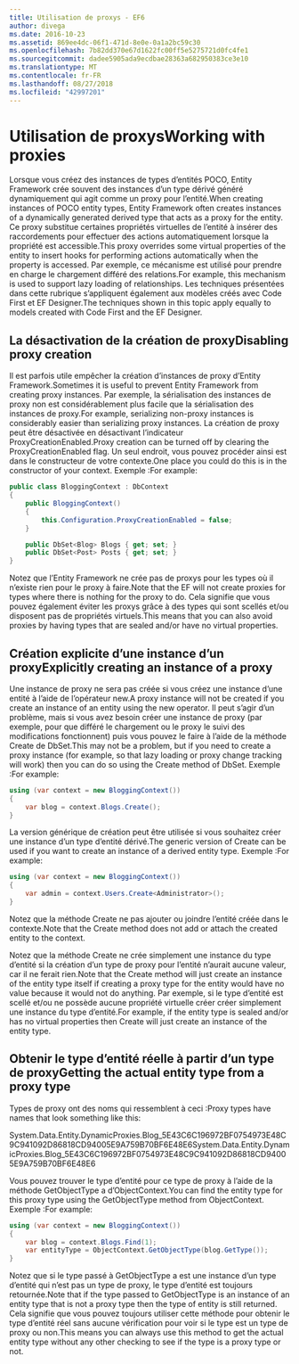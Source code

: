 ```yaml
---
title: Utilisation de proxys - EF6
author: divega
ms.date: 2016-10-23
ms.assetid: 869ee4dc-06f1-471d-8e0e-0a1a2bc59c30
ms.openlocfilehash: 7b82dd370e67d1622fc00ff5e5275721d0fc4fe1
ms.sourcegitcommit: dadee5905ada9ecdbae28363a682950383ce3e10
ms.translationtype: MT
ms.contentlocale: fr-FR
ms.lasthandoff: 08/27/2018
ms.locfileid: "42997201"
---
```

# <a name="working-with-proxies"></a><span data-ttu-id="a0701-102">Utilisation de proxys</span><span class="sxs-lookup"><span data-stu-id="a0701-102">Working with proxies</span></span>
<span data-ttu-id="a0701-103">Lorsque vous créez des instances de types d’entités POCO, Entity Framework crée souvent des instances d’un type dérivé généré dynamiquement qui agit comme un proxy pour l’entité.</span><span class="sxs-lookup"><span data-stu-id="a0701-103">When creating instances of POCO entity types, Entity Framework often creates instances of a dynamically generated derived type that acts as a proxy for the entity.</span></span> <span data-ttu-id="a0701-104">Ce proxy substitue certaines propriétés virtuelles de l’entité à insérer des raccordements pour effectuer des actions automatiquement lorsque la propriété est accessible.</span><span class="sxs-lookup"><span data-stu-id="a0701-104">This proxy overrides some virtual properties of the entity to insert hooks for performing actions automatically when the property is accessed.</span></span> <span data-ttu-id="a0701-105">Par exemple, ce mécanisme est utilisé pour prendre en charge le chargement différé des relations.</span><span class="sxs-lookup"><span data-stu-id="a0701-105">For example, this mechanism is used to support lazy loading of relationships.</span></span> <span data-ttu-id="a0701-106">Les techniques présentées dans cette rubrique s’appliquent également aux modèles créés avec Code First et EF Designer.</span><span class="sxs-lookup"><span data-stu-id="a0701-106">The techniques shown in this topic apply equally to models created with Code First and the EF Designer.</span></span>  

## <a name="disabling-proxy-creation"></a><span data-ttu-id="a0701-107">La désactivation de la création de proxy</span><span class="sxs-lookup"><span data-stu-id="a0701-107">Disabling proxy creation</span></span>  

<span data-ttu-id="a0701-108">Il est parfois utile empêcher la création d’instances de proxy d’Entity Framework.</span><span class="sxs-lookup"><span data-stu-id="a0701-108">Sometimes it is useful to prevent Entity Framework from creating proxy instances.</span></span> <span data-ttu-id="a0701-109">Par exemple, la sérialisation des instances de proxy non est considérablement plus facile que la sérialisation des instances de proxy.</span><span class="sxs-lookup"><span data-stu-id="a0701-109">For example, serializing non-proxy instances is considerably easier than serializing proxy instances.</span></span> <span data-ttu-id="a0701-110">La création de proxy peut être désactivée en désactivant l’indicateur ProxyCreationEnabled.</span><span class="sxs-lookup"><span data-stu-id="a0701-110">Proxy creation can be turned off by clearing the ProxyCreationEnabled flag.</span></span> <span data-ttu-id="a0701-111">Un seul endroit, vous pouvez procéder ainsi est dans le constructeur de votre contexte.</span><span class="sxs-lookup"><span data-stu-id="a0701-111">One place you could do this is in the constructor of your context.</span></span> <span data-ttu-id="a0701-112">Exemple :</span><span class="sxs-lookup"><span data-stu-id="a0701-112">For example:</span></span>  

``` csharp
public class BloggingContext : DbContext
{
    public BloggingContext()
    {
        this.Configuration.ProxyCreationEnabled = false;
    }  

    public DbSet<Blog> Blogs { get; set; }
    public DbSet<Post> Posts { get; set; }
}
```  

<span data-ttu-id="a0701-113">Notez que l’Entity Framework ne crée pas de proxys pour les types où il n’existe rien pour le proxy à faire.</span><span class="sxs-lookup"><span data-stu-id="a0701-113">Note that the EF will not create proxies for types where there is nothing for the proxy to do.</span></span> <span data-ttu-id="a0701-114">Cela signifie que vous pouvez également éviter les proxys grâce à des types qui sont scellés et/ou disposent pas de propriétés virtuels.</span><span class="sxs-lookup"><span data-stu-id="a0701-114">This means that you can also avoid proxies by having types that are sealed and/or have no virtual properties.</span></span>  

## <a name="explicitly-creating-an-instance-of-a-proxy"></a><span data-ttu-id="a0701-115">Création explicite d’une instance d’un proxy</span><span class="sxs-lookup"><span data-stu-id="a0701-115">Explicitly creating an instance of a proxy</span></span>  

<span data-ttu-id="a0701-116">Une instance de proxy ne sera pas créée si vous créez une instance d’une entité à l’aide de l’opérateur new.</span><span class="sxs-lookup"><span data-stu-id="a0701-116">A proxy instance will not be created if you create an instance of an entity using the new operator.</span></span> <span data-ttu-id="a0701-117">Il peut s’agir d’un problème, mais si vous avez besoin créer une instance de proxy (par exemple, pour que différé le chargement ou le proxy le suivi des modifications fonctionnent) puis vous pouvez le faire à l’aide de la méthode Create de DbSet.</span><span class="sxs-lookup"><span data-stu-id="a0701-117">This may not be a problem, but if you need to create a proxy instance (for example, so that lazy loading or proxy change tracking will work) then you can do so using the Create method of DbSet.</span></span> <span data-ttu-id="a0701-118">Exemple :</span><span class="sxs-lookup"><span data-stu-id="a0701-118">For example:</span></span>  

``` csharp
using (var context = new BloggingContext())
{
    var blog = context.Blogs.Create();
}
```  

<span data-ttu-id="a0701-119">La version générique de création peut être utilisée si vous souhaitez créer une instance d’un type d’entité dérivé.</span><span class="sxs-lookup"><span data-stu-id="a0701-119">The generic version of Create can be used if you want to create an instance of a derived entity type.</span></span> <span data-ttu-id="a0701-120">Exemple :</span><span class="sxs-lookup"><span data-stu-id="a0701-120">For example:</span></span>  

``` csharp
using (var context = new BloggingContext())
{
    var admin = context.Users.Create<Administrator>();
}
```  

<span data-ttu-id="a0701-121">Notez que la méthode Create ne pas ajouter ou joindre l’entité créée dans le contexte.</span><span class="sxs-lookup"><span data-stu-id="a0701-121">Note that the Create method does not add or attach the created entity to the context.</span></span>  

<span data-ttu-id="a0701-122">Notez que la méthode Create ne crée simplement une instance du type d’entité si la création d’un type de proxy pour l’entité n’aurait aucune valeur, car il ne ferait rien.</span><span class="sxs-lookup"><span data-stu-id="a0701-122">Note that the Create method will just create an instance of the entity type itself if creating a proxy type for the entity would have no value because it would not do anything.</span></span> <span data-ttu-id="a0701-123">Par exemple, si le type d’entité est scellé et/ou ne possède aucune propriété virtuelle créer créer simplement une instance du type d’entité.</span><span class="sxs-lookup"><span data-stu-id="a0701-123">For example, if the entity type is sealed and/or has no virtual properties then Create will just create an instance of the entity type.</span></span>  

## <a name="getting-the-actual-entity-type-from-a-proxy-type"></a><span data-ttu-id="a0701-124">Obtenir le type d’entité réelle à partir d’un type de proxy</span><span class="sxs-lookup"><span data-stu-id="a0701-124">Getting the actual entity type from a proxy type</span></span>  

<span data-ttu-id="a0701-125">Types de proxy ont des noms qui ressemblent à ceci :</span><span class="sxs-lookup"><span data-stu-id="a0701-125">Proxy types have names that look something like this:</span></span>  

<span data-ttu-id="a0701-126">System.Data.Entity.DynamicProxies.Blog_5E43C6C196972BF0754973E48C9C941092D86818CD94005E9A759B70BF6E48E6</span><span class="sxs-lookup"><span data-stu-id="a0701-126">System.Data.Entity.DynamicProxies.Blog_5E43C6C196972BF0754973E48C9C941092D86818CD94005E9A759B70BF6E48E6</span></span>  

<span data-ttu-id="a0701-127">Vous pouvez trouver le type d’entité pour ce type de proxy à l’aide de la méthode GetObjectType a d’ObjectContext.</span><span class="sxs-lookup"><span data-stu-id="a0701-127">You can find the entity type for this proxy type using the GetObjectType method from ObjectContext.</span></span> <span data-ttu-id="a0701-128">Exemple :</span><span class="sxs-lookup"><span data-stu-id="a0701-128">For example:</span></span>  

``` csharp
using (var context = new BloggingContext())
{
    var blog = context.Blogs.Find(1);
    var entityType = ObjectContext.GetObjectType(blog.GetType());
}
```  

<span data-ttu-id="a0701-129">Notez que si le type passé à GetObjectType a est une instance d’un type d’entité qui n’est pas un type de proxy, le type d’entité est toujours retournée.</span><span class="sxs-lookup"><span data-stu-id="a0701-129">Note that if the type passed to GetObjectType is an instance of an entity type that is not a proxy type then the type of entity is still returned.</span></span> <span data-ttu-id="a0701-130">Cela signifie que vous pouvez toujours utiliser cette méthode pour obtenir le type d’entité réel sans aucune vérification pour voir si le type est un type de proxy ou non.</span><span class="sxs-lookup"><span data-stu-id="a0701-130">This means you can always use this method to get the actual entity type without any other checking to see if the type is a proxy type or not.</span></span>  
